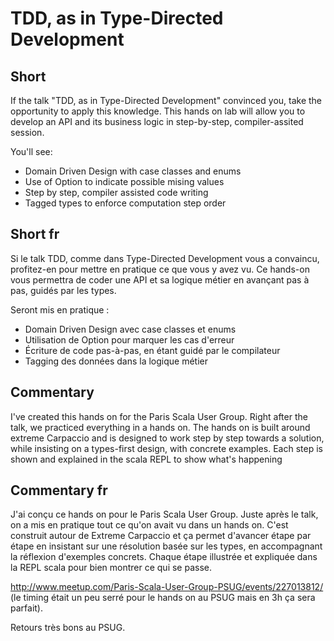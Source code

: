 # TDD, as in Type-Directed Development

## Short

If the talk "TDD, as in Type-Directed Development" convinced you, take the
opportunity to apply this knowledge. This hands on lab will allow you to
develop an API and its business logic in step-by-step, compiler-assited
session.

You'll see:

 - Domain Driven Design with case classes and enums
 - Use of Option to indicate possible mising values
 - Step by step, compiler assisted code writing
 - Tagged types to enforce computation step order

## Short fr

Si le talk TDD, comme dans Type-Directed Development vous a convaincu,
profitez-en pour mettre en pratique ce que vous y avez vu.  Ce hands-on vous
permettra de coder une API et sa logique métier en avançant pas à pas, guidés
par les types.

Seront mis en pratique :
 - Domain Driven Design avec case classes et enums
 - Utilisation de Option pour marquer les cas d'erreur
 - Écriture de code pas-à-pas, en étant guidé par le compilateur
 - Tagging des données dans la logique métier

## Commentary

I've created this hands on for the Paris Scala User Group. Right after the
talk, we practiced everything in a hands on. The hands on is built around
extreme Carpaccio and is designed to work step by step towards a solution,
while insisting on a types-first design, with concrete examples.
Each step is shown and explained in the scala REPL to show what's happening


## Commentary fr

J'ai conçu ce hands on pour le Paris Scala User Group. Juste après le talk, on
a mis en pratique tout ce qu'on avait vu dans un hands on. C'est construit
autour de Extreme Carpaccio et ça permet d'avancer étape par étape en
insistant sur une résolution basée sur les types, en accompagnant la réflexion
d'exemples concrets.  Chaque étape illustrée et expliquée dans la REPL scala
pour bien montrer ce qui se passe.

http://www.meetup.com/Paris-Scala-User-Group-PSUG/events/227013812/ (le timing
était un peu serré pour le hands on au PSUG mais en 3h ça sera parfait).

Retours très bons au PSUG.

